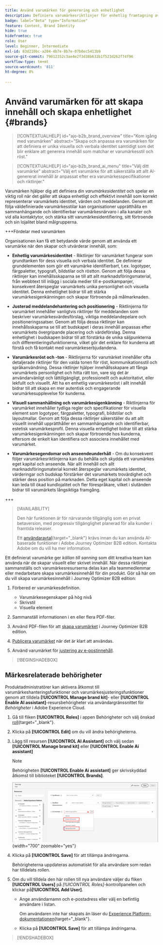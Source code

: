 ```yaml
---
title: Använd varumärken för generering och enhetlighet
description: Definiera varumärkesriktlinjer för enhetlig framtagning av innehåll - bibehåll visuell identitet, anpassning av meddelanden och autentisk röst i Journey Optimizer B2B edition.
badge: label="Beta" type="Informative"
feature: Content, Brand Identity
hide: true
hidefromtoc: true
role: User
level: Beginner, Intermediate
exl-id: 83d210bc-a204-4b7e-8b7e-07b0ec5413b9
source-git-commit: 79012352c3ae4e2f3d38b632b1f523d262f74f96
workflow-type: tm+mt
source-wordcount: '811'
ht-degree: 0%

---
```


# Använd varumärken för att skapa innehåll och skapa enhetlighet {#brands}

>[!CONTEXTUALHELP]
>id="ajo-b2b_brand_overview"
>title="Kom igång med varumärken"
>abstract="Skapa och anpassa era varumärken för att definiera er unika visuella och verbala identitet samtidigt som det blir enklare att generera innehåll som matchar er varumärkesstil och röst."

>[!CONTEXTUALHELP]
>id="ajo-b2b_brand_ai_menu"
>title="Välj ditt varumärke"
>abstract="Välj ert varumärke för att säkerställa att allt AI-genererat innehåll är anpassat efter era varumärkesspecifikationer och riktlinjer."

Varumärken hjälper dig att definiera din _varumärkesidentitet_ och spelar en viktig roll när det gäller att skapa enhetligt och effektivt innehåll som korrekt representerar varumärkets identitet, värden och meddelanden. Genom att följa väldefinierade varumärkesstilar kan organisationer upprätthålla en sammanhängande och identifierbar varumärkesnärvaro i alla kanaler och vid alla kontaktytor, och stärka sitt varumärkesidentifiering, sitt förtroende och sin lojalitet bland målgrupperna.

+++Fördelar med varumärken

Organisationen kan få ett betydande värde genom att använda ett varumärke när den skapar och utvärderar innehåll, som:

* **Enhetlig varumärkesidentitet** - Riktlinjer för varumärket fungerar som grundtanken för dess visuella och verbala identitet. De definierar grundelementen som gör ett varumärke identifierbart, t.ex. logotyper, färgpaletter, typografi, bildstilar och röstton. Genom att följa dessa riktlinjer kan innehållsskaparna se till att allt marknadsföringsmaterial, från webbtext till inlägg i sociala medier till e-postkampanjer, konsekvent återspeglar varumärkets unika personlighet och visuella identitet. Denna enhetlighet bidrar till att stärka varumärkesigenkänningen och skapar förtroende på målmarknaden.

* **Justerad meddelandehantering och positionering** - Riktlinjerna för varumärket innehåller vanligtvis riktlinjer för meddelanden som beskriver varumärkesvärdesförslag, viktiga meddelandepelare och positioneringssatser. Genom att följa dessa riktlinjer kan innehållsskaparna se till att budskapet i deras innehåll anpassas efter varumärkets övergripande placering och värdeförslag. Denna enhetlighet i budskapen bidrar till att förstärka de unika säljpunkterna och differentieringsfunktionerna, vilket gör det enklare för kunderna att förstå och få kontakt med varumärkeserbjudandena.

* **Varumärkesröst och -ton** - Riktlinjerna för varumärket innehåller ofta detaljerade riktlinjer för den valda tonen för röst, kommunikationsstil och språkanvändning. Dessa riktlinjer hjälper innehållsskapare att fånga varumärkets personlighet och hitta rätt ton, vare sig det är användarvänligt och lättillgängligt, professionellt och auktoritativt, eller lekfullt och visuellt. Att ha en enhetlig varumärkesröst i allt innehåll bidrar till att skapa en mer autentisk och engagerande varumärkesupplevelse för kunderna.

* **Visuell sammanhållning och varumärkesigenkänning** - Riktlinjerna för varumärket innehåller tydliga regler och specifikationer för visuella element som logotyper, färgpaletter, typografi, bildstilar och layoutmallar. Genom att följa dessa riktlinjer säkerställer du att allt visuellt innehåll upprätthåller en sammanhängande och identifierbar, estetisk varumärkesprofil. Denna visuella enhetlighet bidrar till att stärka varumärkesigenkänningen och skapar förtroende hos kunderna, eftersom de enkelt kan identifiera och associera innehållet med varumärket.

* **Varumärkesegendomar och anseendeunderhåll** - Om du konsekvent följer varumärkesriktlinjerna kan du behålla och skydda ett varumärkes eget kapital och anseende. När allt innehåll och allt marknadsföringsmaterial korrekt återspeglar varumärkets identitet, värderingar och budskap förstärker det varumärkets trovärdighet och stärker dess position på marknaden. Detta eget kapital och anseende kan leda till ökad kundlojalitet och fler förespråkare, vilket i slutänden bidrar till varumärkets långsiktiga framgång.

+++

>[!AVAILABILITY]
>
>Den här funktionen är för närvarande tillgänglig som en privat betaversion, med progressiv tillgänglighet planerad för alla kunder i framtida releaser.
>
>Ett [användaravtal](https://www.adobe.com/legal/licenses-terms/adobe-dx-gen-ai-user-guidelines.html){target="_blank"} krävs innan du kan använda AI-baserade funktioner i Adobe Journey Optimizer B2B edition. Kontakta Adobe om du vill ha mer information.

Ett definierat varumärke ger _källan till sanning_ som ditt kreativa team kan använda när de skapar visuellt eller skrivet innehåll. När dessa riktlinjer sammanställs och varumärkesresurserna delas kan alla teammedlemmar eller medarbetare skapa varumärkesinnehåll för din produkt. Gör så här om du vill skapa varumärkesinnehåll i Journey Optimizer B2B edition:

1. Förbered er varumärkesdefinition.

   * Varumärkesegenskaper på hög nivå
   * Skrivstil
   * Visuella element

1. Sammanställ informationen i en eller flera PDF-filer.

1. Använd PDF-filen för att [skapa varumärket](./brands-manage-create.md#create-and-define-a-brand) i Journey Optimizer B2B edition.

1. [Publicera varumärket](./brands-manage-create.md#publish-the-brand) när det är klart att användas.

1. Använd varumärket för [justering av e-postinnehåll](./brand-alignment.md).
<!-- 
1. Use the brand to generate content. -->

>[!BEGINSHADEBOX]

## Märkesrelaterade behörigheter

Produktadministratörer kan aktivera åtkomst till varumärkeshanteringsfunktioner och varumärkesjusteringsfunktioner genom att tilldela **[!UICONTROL Manage brand kit]**- eller **[!UICONTROL Enable AI assistant]**-resursbehörigheter via användargränssnittet för _Behörigheter_ i Adobe Experience Cloud.

1. Gå till fliken **[!UICONTROL Roles]** i appen Behörigheter och välj önskad [roll](https://experienceleague.adobe.com/en/docs/experience-platform/access-control/abac/permissions-ui/roles){target="_blank"}.

1. Klicka på **[!UICONTROL Edit]** om du vill ändra behörigheterna.

1. Lägg till resursen **[!UICONTROL AI Assistant]** och välj sedan **[!UICONTROL Manage brand kit]** eller **[!UICONTROL Enable Ai assistant]**

   >[!NOTE]
   >
   >Behörigheten **[!UICONTROL Enable Ai assistant]** ger skrivskyddad åtkomst till biblioteket **[!UICONTROL Brands]**.

   ![Lägg till AI-assistentbehörighet för varumärkesåtkomst](./assets/brands-aep-permissions.png){width="700" zoomable="yes"}

1. Klicka på **[!UICONTROL Save]** för att tillämpa ändringarna.

   Behörigheterna uppdateras automatiskt för alla användare som redan har tilldelats rollen.

1. Om du vill tilldela den här rollen till nya användare väljer du fliken **[!UICONTROL Users]** på _[!UICONTROL Roles]_-kontrollpanelen och klickar på&#x200B;**[!UICONTROL Add User]**.

   * Ange användarnamn och e-postadress eller välj en befintlig användare i listan.

     Om användaren inte har skapats än läser du [Experience Platform-dokumentationen](https://experienceleague.adobe.com/en/docs/experience-platform/access-control/abac/permissions-ui/users){target="_blank"}.

   * Klicka på **[!UICONTROL Save]** för att tillämpa ändringarna.

>[!ENDSHADEBOX]
